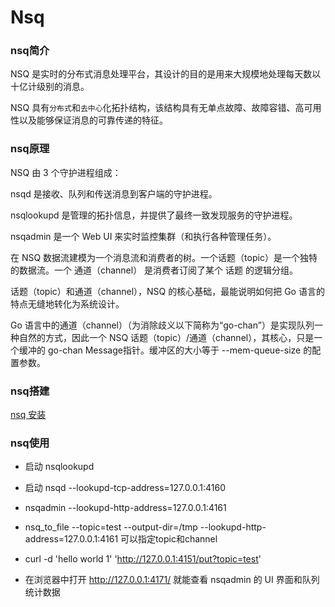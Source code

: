 # Nsq
### nsq简介
NSQ 是实时的分布式消息处理平台，其设计的目的是用来大规模地处理每天数以十亿计级别的消息。

NSQ 具有`分布式`和`去中心`化拓扑结构，该结构具有无单点故障、故障容错、高可用性以及能够保证消息的可靠传递的特征。


### nsq原理
NSQ 由 3 个守护进程组成：

nsqd 是接收、队列和传送消息到客户端的守护进程。

nsqlookupd 是管理的拓扑信息，并提供了最终一致发现服务的守护进程。

nsqadmin 是一个 Web UI 来实时监控集群（和执行各种管理任务）。

在 NSQ 数据流建模为一个消息流和消费者的树。一个话题（topic）是一个独特的数据流。一个 通道（channel） 是消费者订阅了某个 话题 的逻辑分组。

话题（topic）和通道（channel），NSQ 的核心基础，最能说明如何把 Go 语言的特点无缝地转化为系统设计。

Go 语言中的通道（channel）（为消除歧义以下简称为“go-chan”）是实现队列一种自然的方式，因此一个 NSQ 话题（topic）/通道（channel），其核心，只是一个缓冲的 go-chan Message指针。缓冲区的大小等于 --mem-queue-size 的配置参数。



### nsq搭建

[nsq 安装](http://wiki.jikexueyuan.com/project/nsq-guide/installing.html)

### nsq使用
- 启动 nsqlookupd

- 启动 nsqd --lookupd-tcp-address=127.0.0.1:4160

- nsqadmin --lookupd-http-address=127.0.0.1:4161

- nsq_to_file --topic=test --output-dir=/tmp --lookupd-http-address=127.0.0.1:4161 可以指定topic和channel

- curl -d 'hello world 1' 'http://127.0.0.1:4151/put?topic=test'

- 在浏览器中打开 http://127.0.0.1:4171/ 就能查看 nsqadmin 的 UI 界面和队列统计数据



